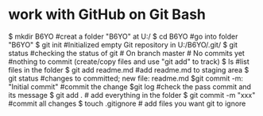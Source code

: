 # work with GitHub on Git Bash

$ mkdir B6YO  #creat a folder "B6YO" at U:/
$ cd B6YO  #go into folder "B6YO"
$ git init #Initialized empty Git repository in U:/B6YO/.git/
$ git status #checking the status of git
            # On branch master
            # No commits yet
            #nothing to commit (create/copy files and use "git add" to track)
$ ls   #list files in the folder
$ git add readme.md #add readme.md to staging area
$ git status #changes to committed; new file: readme.md
$git commit -m: "Initial commit"  #commit the change
$git log   #check the pass commit and its message
$ git add .  # add everything in the folder
$ git commit -m "xxx" #commit all changes
$ touch .gitignore # add files you want git to ignore
